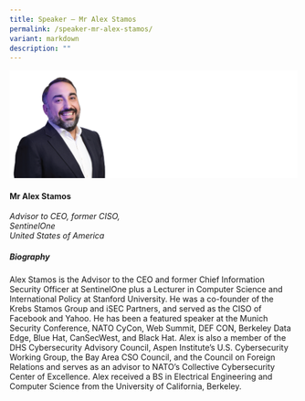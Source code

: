 ```yaml
---
title: Speaker – Mr Alex Stamos
permalink: /speaker-mr-alex-stamos/
variant: markdown
description: ""
---
```

![](/images/2025%20speakers/Alex_Stamos.png)
#### **Mr Alex Stamos**

*Advisor to CEO, former CISO, <br>SentinelOne<br>United States of America*

##### **Biography**

Alex Stamos is the Advisor to the CEO and former Chief Information Security Officer at SentinelOne plus a Lecturer in Computer Science and International Policy at Stanford University. He was a co-founder of the Krebs Stamos Group and iSEC Partners, and served as the CISO of Facebook and Yahoo. He has been a featured speaker at the Munich Security Conference, NATO CyCon, Web Summit, DEF CON, Berkeley Data Edge, Blue Hat, CanSecWest, and Black Hat. Alex is also a member of the DHS Cybersecurity Advisory Council, Aspen Institute’s U.S. Cybersecurity Working Group, the Bay Area CSO Council, and the Council on Foreign Relations and serves as an advisor to NATO’s Collective Cybersecurity Center of Excellence. Alex received a BS in Electrical Engineering and Computer Science from the University of California, Berkeley.
